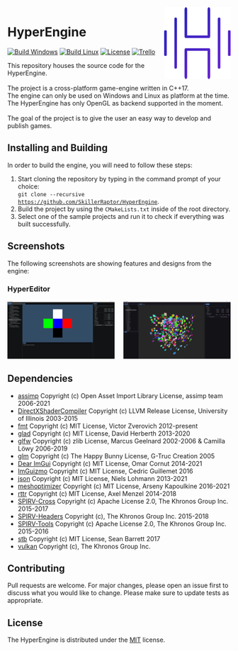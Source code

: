 ﻿<img src="./Resources/Images/Branding.png" align="right" width="150"/>

# HyperEngine
[![Build Windows](https://github.com/SkillerRaptor/HyperEngine/workflows/build-windows/badge.svg)](https://github.com/SkillerRaptor/HyperEngine/blob/master/.github/workflows/build-windows.yml)
[![Build Linux](https://github.com/SkillerRaptor/HyperEngine/workflows/build-linux/badge.svg)](https://github.com/SkillerRaptor/HyperEngine/blob/master/.github/workflows/build-linux.yml)
[![License](https://img.shields.io/badge/license-MIT-yellow)](https://github.com/SkillerRaptor/HyperEngine/blob/master/LICENSE)
[![Trello](https://img.shields.io/badge/board-Trello-blue.svg)](https://trello.com/b/xiuhLb05/hyperengine)

This repository houses the source code for the HyperEngine.<br><br>
The project is a cross-platform game-engine written in C++17.<br>
The engine can only be used on Windows and Linux as platform at the time.<br>
The HyperEngine has only OpenGL as backend supported in the moment.<br><br>
The goal of the project is to give the user an easy way to develop and publish games.<br>

## Installing and Building
In order to build the engine, you will need to follow these steps:
 1.  Start cloning the repository by typing in the command prompt of your choice:<br><code>git clone --recursive <a href="https://github.com/SkillerRaptor/HyperEngine">https://github.com/SkillerRaptor/HyperEngine</a></code>.
 2.  Build the project by using the `CMakeLists.txt` inside of the root directory.
 3.  Select one of the sample projects and run it to check if everything was built successfully.

## Screenshots
The following screenshots are showing features and designs from the engine:

### HyperEditor
<img align="right" src="./Resources/Images/HyperEditor-V2.png" alt="HyperEditor V2" width="48%"/>
<img src="./Resources/Images/HyperEditor-V1.png" alt="HyperEditor V1" width="48%"/>

## Dependencies
 -   [assimp](https://github.com/assimp/assimp/blob/master/LICENSE) Copyright (c) Open Asset Import Library License, assimp team 2006-2021
 -   [DirectXShaderCompiler](https://github.com/microsoft/DirectXShaderCompiler/blob/master/LICENSE.TXT) Copyright (c) LLVM Release License, University of Illinois 2003-2015
 -   [fmt](https://github.com/fmtlib/fmt/blob/master/LICENSE.rst) Copyright (c) MIT License, Victor Zverovich 2012-present
 -   [glad](https://github.com/Dav1dde/glad/blob/master/LICENSE) Copyright (c) MIT License, David Herberth 2013-2020
 -   [glfw](https://github.com/glfw/glfw/blob/master/LICENSE.md) Copyright (c) zlib License, Marcus Geelnard 2002-2006 & Camilla Löwy 2006-2019
 -   [glm](https://github.com/g-truc/glm/blob/master/copying.txt) Copyright (c) The Happy Bunny License, G-Truc Creation 2005
 -   [Dear ImGui](https://github.com/ocornut/imgui/blob/master/LICENSE.txt) Copyright (c) MIT License, Omar Cornut 2014-2021
 -   [ImGuizmo](https://github.com/CedricGuillemet/ImGuizmo/blob/master/LICENSE) Copyright (c) MIT License, Cedric Guillemet 2016
 -   [json](https://github.com/nlohmann/json/blob/develop/LICENSE.MIT) Copyright (c) MIT License, Niels Lohmann 2013-2021
 -   [meshoptimizer](https://github.com/zeux/meshoptimizer/blob/master/LICENSE.md) Copyright (c) MIT License, Arseny Kapoulkine 2016-2021
 -   [rttr](https://github.com/rttrorg/rttr/blob/master/LICENSE.txt) Copyright (c) MIT License, Axel Menzel 2014-2018
 -   [SPIRV-Cross](https://github.com/KhronosGroup/SPIRV-Cross/blob/master/LICENSE) Copyright (c) Apache License 2.0, The Khronos Group Inc. 2015-2017
 -   [SPIRV-Headers](https://github.com/KhronosGroup/SPIRV-Headers/blob/master/LICENSE) Copyright (c), The Khronos Group Inc. 2015-2018
 -   [SPIRV-Tools](https://github.com/KhronosGroup/SPIRV-Tools/blob/master/LICENSE) Copyright (c) Apache License 2.0, The Khronos Group Inc. 2015-2016
 -   [stb](https://github.com/nothings/stb/blob/master/LICENSE) Copyright (c) MIT License, Sean Barrett 2017
 -   [vulkan](https://www.lunarg.com/vulkan-sdk/) Copyright (c), The Khronos Group Inc.

## Contributing
Pull requests are welcome. For major changes, please open an issue first to discuss what you would like to change.
Please make sure to update tests as appropriate.

## License
The HyperEngine is distributed under the [MIT](https://github.com/SkillerRaptor/HyperEngine/blob/master/LICENSE) license.
